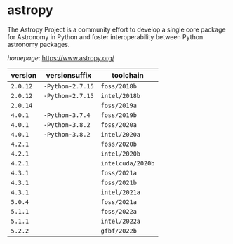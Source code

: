 # astropy

The Astropy Project is a community effort to develop  a single core package for Astronomy in Python and foster interoperability  between Python astronomy packages.

*homepage*: <https://www.astropy.org/>

version | versionsuffix | toolchain
--------|---------------|----------
``2.0.12`` | ``-Python-2.7.15`` | ``foss/2018b``
``2.0.12`` | ``-Python-2.7.15`` | ``intel/2018b``
``2.0.14`` |  | ``foss/2019a``
``4.0.1`` | ``-Python-3.7.4`` | ``foss/2019b``
``4.0.1`` | ``-Python-3.8.2`` | ``foss/2020a``
``4.0.1`` | ``-Python-3.8.2`` | ``intel/2020a``
``4.2.1`` |  | ``foss/2020b``
``4.2.1`` |  | ``intel/2020b``
``4.2.1`` |  | ``intelcuda/2020b``
``4.3.1`` |  | ``foss/2021a``
``4.3.1`` |  | ``foss/2021b``
``4.3.1`` |  | ``intel/2021a``
``5.0.4`` |  | ``foss/2021a``
``5.1.1`` |  | ``foss/2022a``
``5.1.1`` |  | ``intel/2022a``
``5.2.2`` |  | ``gfbf/2022b``
